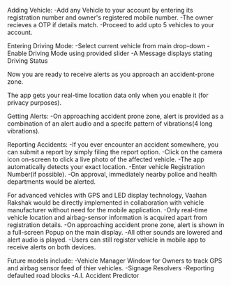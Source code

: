 
Adding Vehicle:
-Add any Vehicle to your account by entering its registration number and owner's registered mobile number. 
-The owner recieves a OTP if details match. 
-Proceed to add upto 5 vehicles to your account.

Entering Driving Mode:
-Select current vehicle from main drop-down
-Enable Driving Mode using provided slider
-A Message displays stating Driving Status

Now you are ready to receive alerts as you approach an accident-prone zone. 

The app gets your real-time location data only when you enable it (for privacy purposes).

Getting Alerts:
-On approaching accident prone zone, alert is provided as a combination of an alert audio and a specifc pattern of vibrations(4 long vibrations).

Reporting Accidents:
-If you ever encounter an accident somewhere, you can submit a report by simply filing the report option.
-Click on the camera icon on-screen to click a live photo of the affected vehicle.
-The app automatically detects your exact location.
-Enter vehicle Registration Number(if possible).
-On approval, immediately nearby police and health departments would be alerted.


For advanced vehicles with GPS and LED display technology,
Vaahan Rakshak would be directly implemented in collaboration with vehicle manufacturer without need for the mobile application.
-Only real-time vehicle location and airbag-sensor information is acquired apart from registration details.
-On approaching accident prone zone, alert is shown in a full-screen Popup on the main display.
-All other sounds are lowered and alert audio is played.
-Users can still register vehicle in mobile app to receive alerts on both devices.

Future models include:
-Vehicle Manager Window for Owners to track GPS and airbag sensor feed of thier vehicles.
-Signage Resolvers
-Reporting defaulted road blocks
-A.I. Accident Predictor
